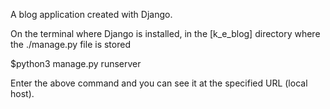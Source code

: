 A blog application created with Django.

On the terminal where Django is installed, in the [k_e_blog] directory where the ./manage.py file is stored

$python3 manage.py runserver

Enter the above command and you can see it at the specified URL (local host).
